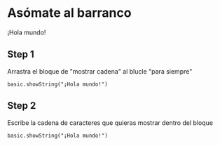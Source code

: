 # Asómate al barranco
¡Hola mundo!

## Step 1

Arrastra el bloque de "mostrar cadena" al blucle "para siempre"
```blocks
basic.showString("¡Hola mundo!")
```

## Step 2

Escribe la cadena de caracteres que quieras mostrar dentro del bloque

```blocks
basic.showString("¡Hola mundo!")
```    

<script src="https://makecode.com/gh-pages-embed.js"></script><script>makeCodeRender("{{ site.makecode.home_url }}", "{{ site.github.owner_name }}/{{ site.github.repository_name }}");</script>